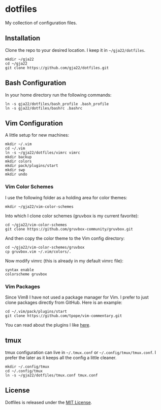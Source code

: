 # dotfiles

My collection of configuration files.

## Installation

Clone the repo to your desired location. I keep it in `~/gja22/dotfiles`.

`mkdir ~/gja22`\
`cd ~/gja22`\
`git clone https://github.com/gja22/dotfiles.git`

## Bash Configuration

In your home directory run the following commands:

`ln -s gja22/dotfiles/bash_profile .bash_profile`\
`ln -s gja22/dotfiles/bashrc .bashrc`

## Vim Configuration

A little setup for new machines:

```
mkdir ~/.vim
cd ~/.vim
ln -s ~/gja22/dotfiles/vimrc vimrc
mkdir backup
mkdir colors
mkdir pack/plugins/start
mkdir swp
mkdir undo
```

### Vim Color Schemes

I use the following folder as a holding area for color themes:

`mkdir ~/gja22/vim-color-schemes`

Into which I clone color schemes (gruvbox is my current favorite):

`cd ~/gja22/vim-color-schemes`\
`git clone https://github.com/gruvbox-community/gruvbox.git`

And then copy the color theme to the Vim config directory:

`cd ~/gja22/vim-color-schemes/gruvbox`\
`cp gruvbox.vim ~/.vim/colors/.`

Now modify vimrc (this is already in my default vimrc file):

```
syntax enable
colorscheme gruvbox
```

### Vim Packages

Since Vim8 I have not used a package manager for Vim. I prefer to just clone
packages directly from GitHub. Here is an example:

`cd ~/.vim/pack/plugins/start`\
`git clone https://github.com/tpope/vim-commentary.git`

You can read about the plugins I like
[here](https://www.gja22.com/vim-plugins). 

## tmux

tmux configuration can live in `~/.tmux.conf` or `~/.config/tmux/tmux.conf`. I
prefer the later as it keeps all the config a little cleaner.

`mkdir ~/.config/tmux`\
`cd ~/.config/tmux`\
`ln -s ~/gja22/dotfiles/tmux.conf tmux.conf`

## License

Dotfiles is released under the [MIT License](https://opensource.org/licenses/MIT).
